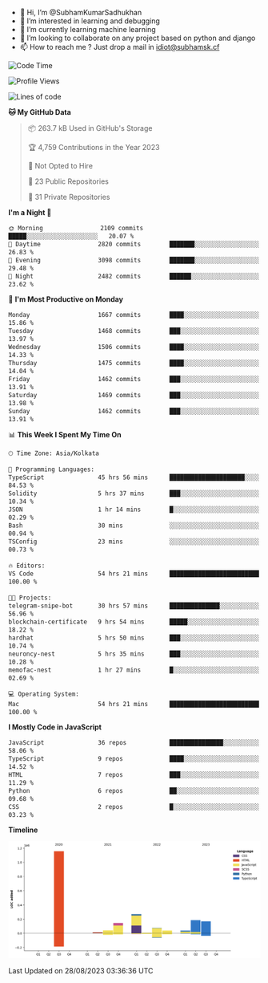 - 👋 Hi, I’m @SubhamKumarSadhukhan
- 👀 I’m interested in learning and debugging
- 🌱 I’m currently learning machine learning
- 💞️ I’m looking to collaborate on any project based on python and django
- 📫 How to reach me ?
      Just drop a mail in idiot@subhamsk.cf

<!---
SubhamKumarSadhukhan/SubhamKumarSadhukhan is a ✨ special ✨ repository because its `README.md` (this file) appears on your GitHub profile.
You can click the Preview link to take a look at your changes.
--->


<!--START_SECTION:waka-->
![Code Time](http://img.shields.io/badge/Code%20Time-1%2C529%20hrs%2030%20mins-blue)

![Profile Views](http://img.shields.io/badge/Profile%20Views-14-blue)

![Lines of code](https://img.shields.io/badge/From%20Hello%20World%20I%27ve%20Written-2.1%20million%20lines%20of%20code-blue)

**🐱 My GitHub Data** 

> 📦 263.7 kB Used in GitHub's Storage 
 > 
> 🏆 4,759 Contributions in the Year 2023
 > 
> 🚫 Not Opted to Hire
 > 
> 📜 23 Public Repositories 
 > 
> 🔑 31 Private Repositories 
 > 
**I'm a Night 🦉** 

```text
🌞 Morning                2109 commits        █████░░░░░░░░░░░░░░░░░░░░   20.07 % 
🌆 Daytime                2820 commits        ███████░░░░░░░░░░░░░░░░░░   26.83 % 
🌃 Evening                3098 commits        ███████░░░░░░░░░░░░░░░░░░   29.48 % 
🌙 Night                  2482 commits        ██████░░░░░░░░░░░░░░░░░░░   23.62 % 
```
📅 **I'm Most Productive on Monday** 

```text
Monday                   1667 commits        ████░░░░░░░░░░░░░░░░░░░░░   15.86 % 
Tuesday                  1468 commits        ███░░░░░░░░░░░░░░░░░░░░░░   13.97 % 
Wednesday                1506 commits        ████░░░░░░░░░░░░░░░░░░░░░   14.33 % 
Thursday                 1475 commits        ████░░░░░░░░░░░░░░░░░░░░░   14.04 % 
Friday                   1462 commits        ███░░░░░░░░░░░░░░░░░░░░░░   13.91 % 
Saturday                 1469 commits        ███░░░░░░░░░░░░░░░░░░░░░░   13.98 % 
Sunday                   1462 commits        ███░░░░░░░░░░░░░░░░░░░░░░   13.91 % 
```


📊 **This Week I Spent My Time On** 

```text
🕑︎ Time Zone: Asia/Kolkata

💬 Programming Languages: 
TypeScript               45 hrs 56 mins      █████████████████████░░░░   84.53 % 
Solidity                 5 hrs 37 mins       ███░░░░░░░░░░░░░░░░░░░░░░   10.34 % 
JSON                     1 hr 14 mins        █░░░░░░░░░░░░░░░░░░░░░░░░   02.29 % 
Bash                     30 mins             ░░░░░░░░░░░░░░░░░░░░░░░░░   00.94 % 
TSConfig                 23 mins             ░░░░░░░░░░░░░░░░░░░░░░░░░   00.73 % 

🔥 Editors: 
VS Code                  54 hrs 21 mins      █████████████████████████   100.00 % 

🐱‍💻 Projects: 
telegram-snipe-bot       30 hrs 57 mins      ██████████████░░░░░░░░░░░   56.96 % 
blockchain-certificate   9 hrs 54 mins       █████░░░░░░░░░░░░░░░░░░░░   18.22 % 
hardhat                  5 hrs 50 mins       ███░░░░░░░░░░░░░░░░░░░░░░   10.74 % 
neuroncy-nest            5 hrs 35 mins       ███░░░░░░░░░░░░░░░░░░░░░░   10.28 % 
memofac-nest             1 hr 27 mins        █░░░░░░░░░░░░░░░░░░░░░░░░   02.69 % 

💻 Operating System: 
Mac                      54 hrs 21 mins      █████████████████████████   100.00 % 
```

**I Mostly Code in JavaScript** 

```text
JavaScript               36 repos            ███████████████░░░░░░░░░░   58.06 % 
TypeScript               9 repos             ████░░░░░░░░░░░░░░░░░░░░░   14.52 % 
HTML                     7 repos             ███░░░░░░░░░░░░░░░░░░░░░░   11.29 % 
Python                   6 repos             ██░░░░░░░░░░░░░░░░░░░░░░░   09.68 % 
CSS                      2 repos             █░░░░░░░░░░░░░░░░░░░░░░░░   03.23 % 
```



**Timeline**

![Lines of Code chart](https://raw.githubusercontent.com/SubhamKumarSadhukhan/SubhamKumarSadhukhan/main/assets/bar_graph.png)


 Last Updated on 28/08/2023 03:36:36 UTC
<!--END_SECTION:waka-->
